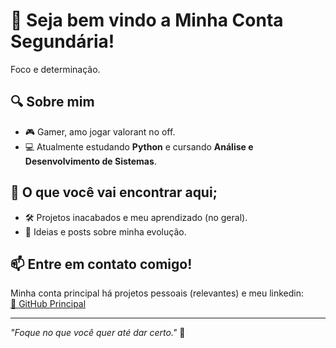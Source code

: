 # 👋 Seja bem vindo a Minha Conta Segundária!  

Foco e determinação.  

## 🔍 Sobre mim  
- 🎮 Gamer, amo jogar valorant no off.  
- 💻 Atualmente estudando **Python** e cursando **Análise e Desenvolvimento de Sistemas**.  

## 🌟 O que você vai encontrar aqui;
- 🛠️ Projetos inacabados e meu aprendizado (no geral).  
- 🚀 Ideias e posts sobre minha evolução.  

## 📫 Entre em contato comigo!  
Minha conta principal há projetos pessoais (relevantes) e meu linkedin:  
[🔗 GitHub Principal](https://github.com/brennovittor)

---

_"Foque no que você quer até dar certo."_ 🚀
